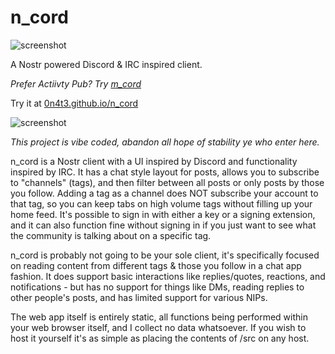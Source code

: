 # n_cord

![screenshot](https://raw.githubusercontent.com/0n4t3/n_cord/refs/heads/main/screenshot1.avif)

A Nostr powered Discord &amp; IRC inspired client.

*Prefer Actiivty Pub? Try [m_cord](https://github.com/0n4t3/m_cord/)*

Try it at [0n4t3.github.io/n_cord](https://0n4t3.github.io/n_cord/)

![screenshot](https://raw.githubusercontent.com/0n4t3/n_cord/refs/heads/main/screenshot2.avif)

*This project is vibe coded, abandon all hope of stability ye who enter here.*

n_cord is a Nostr client with a UI inspired by Discord and functionality inspired by IRC. It has a chat style layout for posts, allows you to subscribe to "channels" (tags), and then filter between all posts or only posts by those you follow. Adding a tag as a channel does NOT subscribe your account to that tag, so you can keep tabs on high volume tags without filling up your home feed. It's possible to sign in with either a key or a signing extension, and it can also function fine without signing in if you just want to see what the community is talking about on a specific tag.

n_cord is probably not going to be your sole client, it's specifically focused on reading content from different tags & those you follow in a chat app fashion. It does support basic interactions like replies/quotes, reactions, and notifications - but has no support for things like DMs, reading replies to other people's posts, and has limited support for various NIPs.

The web app itself is entirely static, all functions being performed within your web browser itself, and I collect no data whatsoever. If you wish to host it yourself it's as simple as placing the contents of /src on any host.
